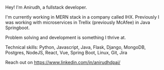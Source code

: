 Hey! I'm Anirudh, a fullstack developer.

I'm currently working in MERN stack in a company called IHX. Previously I was working with microservices in Trellix (previously McAfee) in Java Springboot.

Problem solving and development is something I thrive at.

Technical skills: Python, Javascript, Java, Flask, Django, MongoDB, Postgres, NodeJS, React, Vue, Spring Boot, Linux, Git, Jira

Reach out on https://www.linkedin.com/in/anirudhdpai/

<!---
anirudhdpai/anirudhdpai is a ✨ special ✨ repository because its `README.md` (this file) appears on your GitHub profile.
You can click the Preview link to take a look at your changes.
--->
